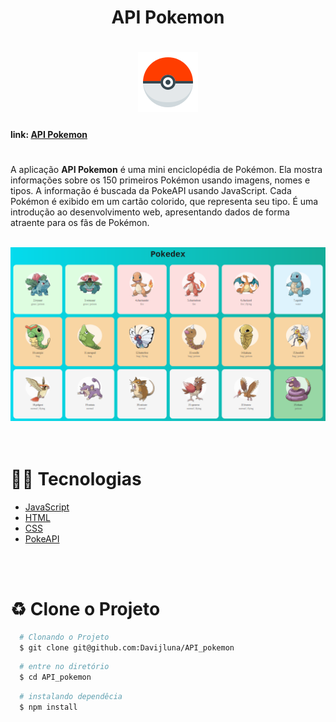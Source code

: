
<h1 align="center"> API Pokemon <h1>
<h1 align="center" >
<img src="./img/4958-pokeball.png">


</h1>
  <h4>link: <a href="https://api-pokemon-six.vercel.app/">API Pokemon</a></h4>

<h1 align="center">
<!-- <img src="./img/pikachuRedimensionado.png">
<img src="./img/004.png"> -->
</h1>

 A aplicação **API Pokemon** é uma mini enciclopédia de Pokémon. Ela mostra informações sobre os 150 primeiros Pokémon usando imagens, nomes e tipos. A informação é buscada da PokeAPI usando JavaScript. Cada Pokémon é exibido em um cartão colorido, que representa seu tipo. É uma introdução ao desenvolvimento web, apresentando dados de forma atraente para os fãs de Pokémon.
 <br>
  <br>
<div align="center">
 <img src="./img/backImg.png">
</div>

<br>
<br>

 # 👨‍💻 Tecnologias

 - [JavaScript](https://developer.mozilla.org/en-US/docs/Web/JavaScript)
- [HTML](https://developer.mozilla.org/en-US/docs/Web/HTML)
- [CSS](https://developer.mozilla.org/en-US/docs/Web/CSS)
- [PokeAPI](https://pokeapi.co/)

<br>
<br>

# ♻️ Clone o Projeto

```bash
  # Clonando o Projeto
  $ git clone git@github.com:Davijluna/API_pokemon
```
```bash
  # entre no diretório
  $ cd API_pokemon
```

```bash
  # instalando dependêcia
  $ npm install
```
